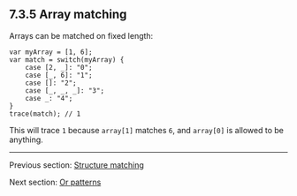 ## 7.3.5 Array matching

Arrays can be matched on fixed length:

```
var myArray = [1, 6];
var match = switch(myArray) {
	case [2, _]: "0";
	case [_, 6]: "1";
	case []: "2";
	case [_, _, _]: "3";
	case _: "4";
}
trace(match); // 1
```

This will trace `1` because `array[1]` matches `6`, and `array[0]` is allowed to be anything.

---

Previous section: [Structure matching](https://github.com/Simn/HaxeManual/tree/master/md/manual/7.3.4-Structure_matching.md)

Next section: [Or patterns](https://github.com/Simn/HaxeManual/tree/master/md/manual/7.3.6-Or_patterns.md)
